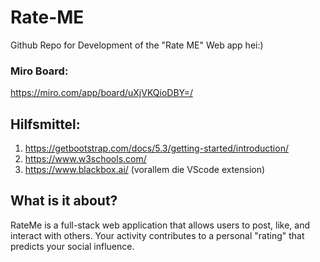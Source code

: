 # Rate-ME

Github Repo for Development of the "Rate ME" Web app
hei:)

### Miro Board:
  https://miro.com/app/board/uXjVKQioDBY=/
  
## Hilfsmittel:
1. https://getbootstrap.com/docs/5.3/getting-started/introduction/
2. https://www.w3schools.com/
3. https://www.blackbox.ai/ (vorallem die VScode extension)



## What is it about?
RateMe is a full-stack web application that allows users to post, like, and interact with others. Your activity contributes to a personal "rating" that predicts your social influence.
